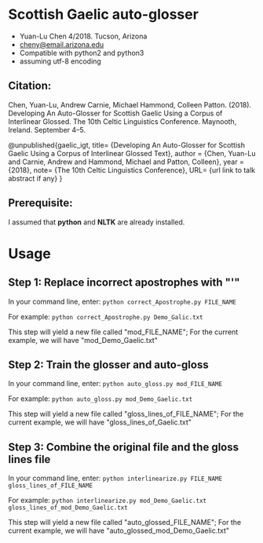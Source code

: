 # Scottish Gaelic auto-glosser
* Yuan-Lu Chen 4/2018. Tucson, Arizona
* cheny@email.arizona.edu
* Compatible with python2 and python3
* assuming utf-8 encoding


## Citation:

Chen, Yuan-Lu, Andrew Carnie, Michael Hammond, Colleen Patton. (2018). Developing An Auto-Glosser for Scottish Gaelic Using a Corpus of Interlinear Glossed. The 10th Celtic Linguistics Conference. Maynooth, Ireland. September 4–5.

@unpublished{gaelic_igt,
title= {Developing An Auto-Glosser for Scottish Gaelic Using a Corpus of Interlinear Glossed Text},
author = {Chen, Yuan-Lu and Carnie, Andrew and Hammond, Michael and Patton, Colleen},
year = {2018},
note= {The 10th Celtic Linguistics Conference},
URL= {url link to talk abstract if any}
}    


## Prerequisite:
I assumed that **python** and **NLTK** are already installed.  
	
# Usage
## Step 1: Replace incorrect apostrophes with "'"

In your command line, enter:
		``` python correct_Apostrophe.py FILE_NAME ```
		
For example:
	 	```python correct_Apostrophe.py Demo_Galic.txt```
		
This step will yield a new file called "mod_FILE_NAME"; 
For the current example, we will have "mod_Demo_Gaelic.txt"

## Step 2: Train the glosser and auto-gloss
In your command line, enter:
		```python auto_gloss.py mod_FILE_NAME```

For example:
		```python auto_gloss.py mod_Demo_Gaelic.txt```

This step will yield a new file called "gloss_lines_of_FILE_NAME"; 
For the current example, we will have "gloss_lines_of_Gaelic.txt"  

## Step 3: Combine the original file and the gloss lines file
In your command line, enter:
		```python interlinearize.py FILE_NAME gloss_lines_of_FILE_NAME```

For example:
		```python interlinearize.py mod_Demo_Gaelic.txt gloss_lines_of_mod_Demo_Gaelic.txt```
		
This step will yield a new file called "auto_glossed_FILE_NAME"; 
For the current example, we will have "auto_glossed_mod_Demo_Gaelic.txt"  

